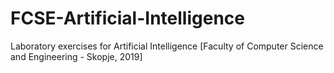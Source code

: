 # FCSE-Artificial-Intelligence
Laboratory exercises for Artificial Intelligence [Faculty of Computer Science and Engineering - Skopje, 2019]
